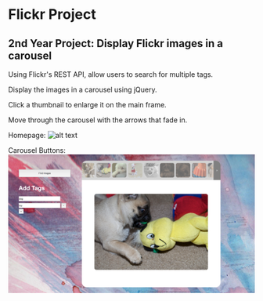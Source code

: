 # Flickr Project
## 2nd Year Project: Display Flickr images in a carousel  

Using Flickr's REST API, allow users to search for multiple tags.

Display the images in a carousel using jQuery. 

Click a thumbnail to enlarge it on the main frame. 

Move through the carousel with the arrows that fade in.

Homepage: 
![alt text](https://github.com/louisejennings/flickrProject/blob/master/screenshots/SearchTag.png "Homepage")

Carousel Buttons: 
![alt text](https://github.com/louisejennings/flickrProject/blob/master/screenshots/MoveCarousel.png "Carousel Buttons")

